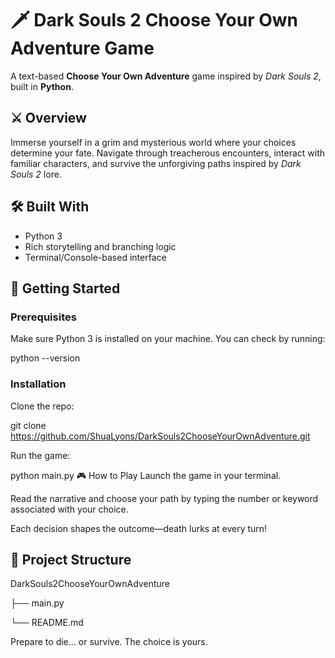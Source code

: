 # 🗡️ Dark Souls 2 Choose Your Own Adventure Game

A text-based **Choose Your Own Adventure** game inspired by *Dark Souls 2*, built in **Python**.

## ⚔️ Overview

Immerse yourself in a grim and mysterious world where your choices determine your fate. Navigate through treacherous encounters, interact with familiar characters, and survive the unforgiving paths inspired by *Dark Souls 2* lore.

## 🛠️ Built With

- Python 3
- Rich storytelling and branching logic
- Terminal/Console-based interface

## 🚀 Getting Started

### Prerequisites

Make sure Python 3 is installed on your machine. You can check by running:

python --version

### Installation
Clone the repo:

git clone https://github.com/ShuaLyons/DarkSouls2ChooseYourOwnAdventure.git

Run the game:

python main.py
🎮 How to Play
Launch the game in your terminal.

Read the narrative and choose your path by typing the number or keyword associated with your choice.

Each decision shapes the outcome—death lurks at every turn!

## 📁 Project Structure

DarkSouls2ChooseYourOwnAdventure

├── main.py

└── README.md

Prepare to die... or survive. The choice is yours.
